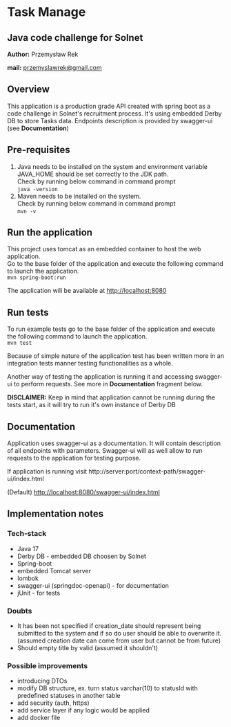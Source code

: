 # Task Manage
## Java code challenge for Solnet

__Author:__ Przemysław Rek

__mail:__ przemyslawrek@gmail.com

## Overview

This application is a production grade API created with spring boot as a code challenge in Solnet's recruitment process. It's using embedded Derby DB to store Tasks data. Endpoints description is provided by swagger-ui (see __Documentation__)

## Pre-requisites
1. Java needs to be installed on the system and environment variable JAVA_HOME should be set correctly to the JDK path.  
   Check by running below command in command prompt  
   `java -version`
2. Maven needs to be installed on the system.  
   Check by running below command in command prompt  
   `mvn -v`

## Run the application
This project uses tomcat as an embedded container to host the web application.  
Go to the base folder of the application and execute the following command to launch the application.  
`mvn spring-boot:run`

The application will be available at [http://localhost:8080](http://localhost:8080)

## Run tests
To run example tests go to the base folder of the application and execute the following command to launch the application.  
`mvn test`

Because of simple nature of the application test has been written more in an integration tests manner testing functionalities as a whole.

Another way of testing the application is running it and  accessing swagger-ui to perform requests. See more in __Documentation__ fragment below.

__DISCLAIMER:__ Keep in mind that application cannot be running during the tests start, as it will try to run it\'s own instance of Derby DB

## Documentation
Application uses swagger-ui as a documentation. It will contain description of all endpoints with parameters. Swagger-ui will as well allow to run requests to the application for testing purpose.

If application is running visit http://server:port/context-path/swagger-ui/index.html

(Default) [http://localhost:8080/swagger-ui/index.html](http://localhost:8080/swagger-ui/index.html)

## Implementation notes
### Tech-stack
- Java 17
- Derby DB - embedded DB choosen by Solnet
- Spring-boot
- embedded Tomcat server
- lombok
- swagger-ui (springdoc-openapi) - for documentation
- jUnit - for tests

### Doubts
- It has been not specified if creation_date should represent being submitted to the system and if so do user should be able to overwrite it. (assumed creation date can come from user but cannot be from future)
- Should empty title by valid (assumed it shouldn't)

### Possible improvements
- introducing DTOs
- modify DB structure, ex. turn status varchar(10) to statusId with predefined statuses in another table
- add security (auth, https)
- add service layer if any logic would be applied
- add docker file
